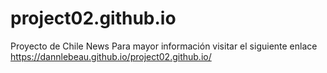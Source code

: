 # project02.github.io
Proyecto de Chile News
Para mayor información visitar el siguiente enlace https://dannlebeau.github.io/project02.github.io/
